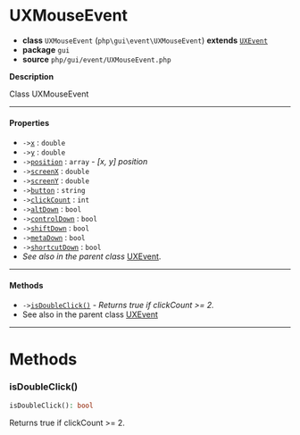 # UXMouseEvent

- **class** `UXMouseEvent` (`php\gui\event\UXMouseEvent`) **extends** [`UXEvent`](https://github.com/jphp-group/jphp-gui-ext/blob/master/jphp-gui-ext/api-docs/classes/php/gui/event/UXEvent.md)
- **package** `gui`
- **source** `php/gui/event/UXMouseEvent.php`

**Description**

Class UXMouseEvent

---

#### Properties

- `->`[`x`](#prop-x) : `double`
- `->`[`y`](#prop-y) : `double`
- `->`[`position`](#prop-position) : `array` - _[x, y] position_
- `->`[`screenX`](#prop-screenx) : `double`
- `->`[`screenY`](#prop-screeny) : `double`
- `->`[`button`](#prop-button) : `string`
- `->`[`clickCount`](#prop-clickcount) : `int`
- `->`[`altDown`](#prop-altdown) : `bool`
- `->`[`controlDown`](#prop-controldown) : `bool`
- `->`[`shiftDown`](#prop-shiftdown) : `bool`
- `->`[`metaDown`](#prop-metadown) : `bool`
- `->`[`shortcutDown`](#prop-shortcutdown) : `bool`
- *See also in the parent class* [UXEvent](https://github.com/jphp-group/jphp-gui-ext/blob/master/jphp-gui-ext/api-docs/classes/php/gui/event/UXEvent.md).

---

#### Methods

- `->`[`isDoubleClick()`](#method-isdoubleclick) - _Returns true if clickCount >= 2._
- See also in the parent class [UXEvent](https://github.com/jphp-group/jphp-gui-ext/blob/master/jphp-gui-ext/api-docs/classes/php/gui/event/UXEvent.md)

---
# Methods

<a name="method-isdoubleclick"></a>

### isDoubleClick()
```php
isDoubleClick(): bool
```
Returns true if clickCount >= 2.